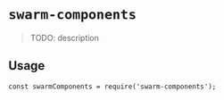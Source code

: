 # `swarm-components`

> TODO: description

## Usage

```
const swarmComponents = require('swarm-components');

```
